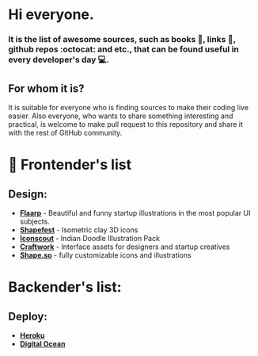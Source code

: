 # Hi everyone. 
### It is the list of awesome sources, such as books :green_book:, links :link:, github repos :octocat: and etc., that can be found useful in every developer's day :computer:.

## For whom it is?
It is suitable for everyone who is finding sources to make their coding live easier. Also everyone, who wants to share something interesting and practical, is welcome to make pull request to this repository and share it with the rest of GitHub community.

# :notebook: Frontender's list
## Design:
* **[Flaarp](https://www.ls.graphics/illustrations/flaarp)** - Beautiful and funny startup illustrations in the most popular UI subjects.
* **[Shapefest](https://www.shapefest.com/expansions/isometric-clay-icons)** - Isometric clay 3D icons
* **[Iconscout](https://iconscout.com/illustration-pack/indian-doodle)** - Indian Doodle Illustration Pack
* **[Craftwork](https://craftwork.design/)** - Interface assets for designers and startup creatives
* **[Shape.so](https://shape.so/)** - fully customizable icons and illustrations


# Backender's list:

## Deploy:
* **[Heroku](https://heroku.com/)**
* **[Digital Ocean](https://cloud.digitalocean.com/)**





